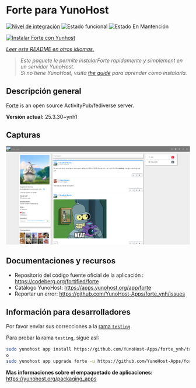 <!--
Este archivo README esta generado automaticamente<https://github.com/YunoHost/apps/tree/master/tools/readme_generator>
No se debe editar a mano.
-->

# Forte para YunoHost

[![Nivel de integración](https://apps.yunohost.org/badge/integration/forte)](https://ci-apps.yunohost.org/ci/apps/forte/)
![Estado funcional](https://apps.yunohost.org/badge/state/forte)
![Estado En Mantención](https://apps.yunohost.org/badge/maintained/forte)

[![Instalar Forte con Yunhost](https://install-app.yunohost.org/install-with-yunohost.svg)](https://install-app.yunohost.org/?app=forte)

*[Leer este README en otros idiomas.](./ALL_README.md)*

> *Este paquete le permite instalarForte rapidamente y simplement en un servidor YunoHost.*  
> *Si no tiene YunoHost, visita [the guide](https://yunohost.org/install) para aprender como instalarla.*

## Descripción general

[Forte](https://codeberg.org/fortified/forte/) is an open source ActivityPub/fediverse server.


**Versión actual:** 25.3.30~ynh1

## Capturas

![Captura de Forte](./doc/screenshots/example.png)

## Documentaciones y recursos

- Repositorio del código fuente oficial de la aplicación : <https://codeberg.org/fortified/forte>
- Catálogo YunoHost: <https://apps.yunohost.org/app/forte>
- Reportar un error: <https://github.com/YunoHost-Apps/forte_ynh/issues>

## Información para desarrolladores

Por favor enviar sus correcciones a la [rama `testing`](https://github.com/YunoHost-Apps/forte_ynh/tree/testing).

Para probar la rama `testing`, sigue asÍ:

```bash
sudo yunohost app install https://github.com/YunoHost-Apps/forte_ynh/tree/testing --debug
o
sudo yunohost app upgrade forte -u https://github.com/YunoHost-Apps/forte_ynh/tree/testing --debug
```

**Mas informaciones sobre el empaquetado de aplicaciones:** <https://yunohost.org/packaging_apps>
